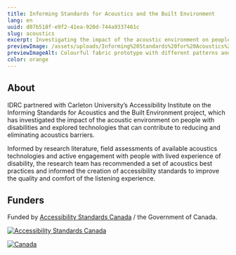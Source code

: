 ```yaml
---
title: Informing Standards for Acoustics and the Built Environment
lang: en
uuid: d07b518f-e9f2-41ea-920d-744a9337461c
slug: acoustics
excerpt: Investigating the impact of the acoustic environment on people with disabilities and exploring technologies that can contribute to reducing and eliminating acoustics barriers
previewImage: /assets/uploads/Informing%20Standards%20for%20Acoustics%20and%20the%20Built%20Environment.png
previewImageAlt: Colourful fabric prototype with different patterns and small shapes around
color: orange
---
```

## About

IDRC partnered with Carleton University’s Accessibility Institute on the Informing Standards for Acoustics and the Built Environment project, which has investigated the impact of the acoustic environment on people with disabilities and explored technologies that can contribute to reducing and eliminating acoustics barriers.

Informed by research literature, field assessments of available acoustics technologies and active engagement with people with lived experience of disability, the research team has recommended a set of acoustics best practices and informed the creation of accessibility standards to improve the quality and comfort of the listening experience.

## Funders

Funded by [Accessibility Standards Canada](https://accessible.canada.ca) / the Government of Canada.

[![Accessibility Standards Canada](/assets/uploads/asc.png)](https://accessible.canada.ca/)

[![Canada](/assets/uploads/canada.svg)](https://www.canada.ca/en.html)
